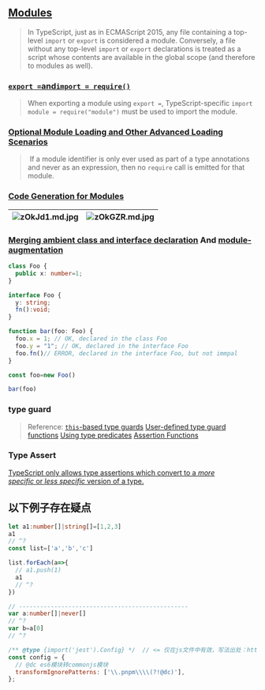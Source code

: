 ## [Modules](https://www.typescriptlang.org/docs/handbook/modules.html)

> In TypeScript, just as in ECMAScript 2015, any file containing a top-level `import` or `export` is considered a module. Conversely, a file without any top-level `import` or `export` declarations is treated as a script whose contents are available in the global scope (and therefore to modules as well).

### [`export =`and`import = require()`](https://www.typescriptlang.org/docs/handbook/modules.html#export--and-import--require)

> When exporting a module using `export =`, TypeScript-specific `import module = require("module")` must be used to import the module.

### [Optional Module Loading and Other Advanced Loading Scenarios](https://www.typescriptlang.org/docs/handbook/modules.html#optional-module-loading-and-other-advanced-loading-scenarios)

>  If a module identifier is only ever used as part of a type annotations and never as an expression, then no `require` call is emitted for that module.


### [Code Generation for Modules](https://www.typescriptlang.org/docs/handbook/modules.html#code-generation-for-modules)

| ![zOkJd1.md.jpg](https://s1.ax1x.com/2022/12/20/zOkJd1.md.jpg) | ![zOkGZR.md.jpg](https://s1.ax1x.com/2022/12/20/zOkGZR.md.jpg) |
| ------------------------------------------------- | ------------------------------------------------- |


### [Merging ambient class and interface declaration](https://www.typescriptlang.org/docs/handbook/release-notes/typescript-1-6.html#merging-ambient-class-and-interface-declaration) And [module-augmentation](https://www.typescriptlang.org/docs/handbook/declaration-merging.html#module-augmentation)

```typescript
class Foo {
  public x: number=1;
}

interface Foo {
  y: string;
  fn():void;
}

function bar(foo: Foo) {
  foo.x = 1; // OK, declared in the class Foo
  foo.y = "1"; // OK, declared in the interface Foo
  foo.fn()// ERROR, declared in the interface Foo, but not immpal
}

const foo=new Foo()

bar(foo)
```

### type guard

>Reference:
>[`this`-based type guards](https://www.typescriptlang.org/docs/handbook/2/classes.html#this-based-type-guards)
>[User-defined type guard functions](https://www.typescriptlang.org/docs/handbook/release-notes/typescript-1-6.html#user-defined-type-guard-functions)
>[Using type predicates](https://www.typescriptlang.org/docs/handbook/2/narrowing.html#using-type-predicates)
>[Assertion Functions](https://www.typescriptlang.org/docs/handbook/release-notes/typescript-3-7.html#assertion-functions)

### Type Assert
[TypeScript only allows type assertions which convert to a _more specific_ or _less specific_ version of a type.](https://www.typescriptlang.org/docs/handbook/2/everyday-types.html#type-assertions)

## 以下例子存在疑点

```typescript
let a1:number[]|string[]=[1,2,3]
a1
// ^?
const list=['a','b','c']

list.forEach(a=>{
  // a1.push(1)
  a1
  // ^?
})

// ------------------------------------------------
var a:number[]|never[]
// ^?
var b=a[0]
// ^?
```


```javascript
/** @type {import('jest').Config} */  // <= 仅在js文件中有效，写法出处：https://www.typescriptlang.org/docs/handbook/jsdoc-supported-types.html#import-types
const config = {
  // @dc es6模块转commonjs模块
  transformIgnorePatterns: ['\\.pnpm\\\\(?!@dc)'],
};
```